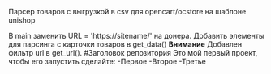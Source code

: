 Парсер товаров с выгрузкой в csv для opencart/ocstore на шаблоне unishop

В main заменить URL = 'https://sitename/' на донера. Добавить элементы для парсинга с карточки товаров в get_data() 
**Внимание** Добавлен фильтр url в get_url().
#Заголовок репозитория
Это мой первый проект, чтобы его запустить сделайте:
-Первое
-Второе
-Третье
